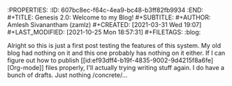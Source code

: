 :PROPERTIES:
:ID:       607bc8ec-f64c-4ea9-bc48-b3ff82fb9934
:END:
#+TITLE: Genesis 2.0: Welcome to my Blog!
#+SUBTITLE:
#+AUTHOR: Amlesh Sivanantham (zamlz)
#+CREATED: [2021-03-31 Wed 19:07]
#+LAST_MODIFIED: [2021-10-25 Mon 18:57:31]
#+FILETAGS: :blog:

Alright so this is just a first post testing the features of this system. My old blog had nothing on it and this one probably has nothing on it either. If I can figure out how to publish [[id:ef93dff4-b19f-4835-9002-9d4215f8a6fe][Org-mode]] files properly, I'll actually trying writing stuff again. I do have a bunch of drafts. Just nothing /concrete/...
